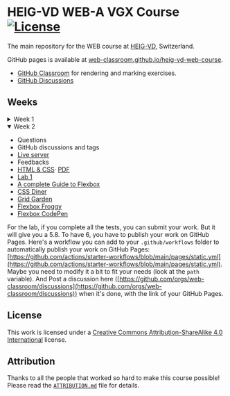 # HEIG-VD WEB-A VGX Course [![License](https://img.shields.io/github/license/web-classroom/heig-vd-web-course)](./LICENSE.md)

The main repository for the WEB course at [HEIG-VD](https://heig-vd.ch),
Switzerland.

GitHub pages is available at
[web-classroom.github.io/heig-vd-web-course](https://web-classroom.github.io/heig-vd-web-course).

- [GitHub Classroom](https://classroom.github.com/classrooms/54867215-web-classroom-spring-24-vgx)
  for rendering and marking exercises.
- [GitHub Discussions](https://github.com/orgs/web-classroom/discussions)

## Weeks

<details>
<summary>Week 1</summary>

- [1. Course organization](./docs/01-course-organization/README.md) ·
  [PDF](https://web-classroom.github.io/heig-vd-web-course/docs/01-course-organization/01-course-organization-presentation.pdf)
- [Mentimeter](https://www.menti.com/alymv975842y)
- [Fiche d'unité](https://gaps.heig-vd.ch/consultation/fiches/uv/uv.php?id=7169)
- [Quiz](https://quiz.beescreens.ch/quiz?url=https://web-classroom.github.io/heig-vd-web-course/docs/01-course-organization/quiz.json)
- [Lab 0](https://classroom.github.com/a/LnwMbvsM)
- [Introduction](https://web-classroom.github.io/slides/1-introduction.html) ·
  [PDF](https://web-classroom.github.io/slides/1-introduction.html?print-pdf)
- [HTML & CSS](https://web-classroom.github.io/slides/2-html-css.html#/)·
  [PDF](https://web-classroom.github.io/slides/2-html-css.html?print-pdf)

</details>
<details open>
<summary>Week 2</summary>

- Questions
- GitHub discussions and tags
- [Live server](https://marketplace.visualstudio.com/items?itemName=ritwickdey.LiveServer)
- Feedbacks
- [HTML & CSS](https://web-classroom.github.io/slides/2-html-css.html#/)·
  [PDF](https://web-classroom.github.io/slides/2-html-css.html?print-pdf)
- [Lab 1](https://classroom.github.com/a/lRdvseJd)
- [A complete Guide to Flexbox](https://css-tricks.com/snippets/css/a-guide-to-flexbox/)
- [CSS Diner](https://flukeout.github.io/)
- [Grid Garden](https://cssgridgarden.com/)
- [Flexbox Froggy](https://flexboxfroggy.com/)
- [Flexbox CodePen](https://codepen.io/bchapuis-the-decoder/embed/ZEoawVE?height=265&theme-id=light&default-tab=html,result)

For the lab, if you complete all the tests, you can submit your work. But it will give you a 5.8. To have 6, you have to publish your work on GitHub Pages. Here's a workflow you can add to your `.github/workflows` folder to automatically publish your work on GitHub Pages: [https://github.com/actions/starter-workflows/blob/main/pages/static.yml](https://github.com/actions/starter-workflows/blob/main/pages/static.yml). Maybe you need to modify it a bit to fit your needs (look at the `path` variable). And Post a discussion here ([https://github.com/orgs/web-classroom/discussions](https://github.com/orgs/web-classroom/discussions)) when it's done, with the link of your GitHub Pages.

</details>

## License

This work is licensed under a
[Creative Commons Attribution-ShareAlike 4.0 International](./LICENSE.md)
license.

## Attribution

Thanks to all the people that worked so hard to make this course possible!
Please read the [`ATTRIBUTION.md`](./ATTRIBUTION.md) file for details.
